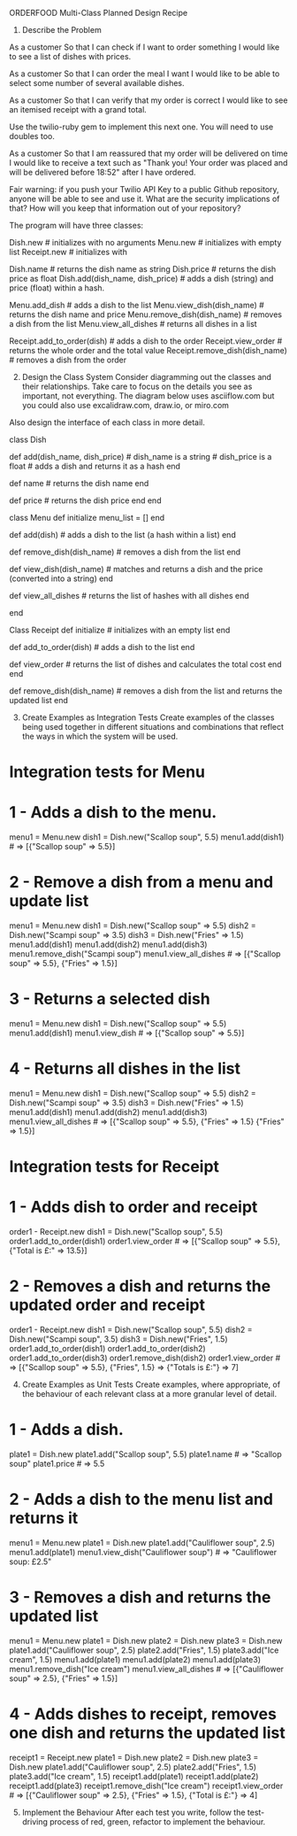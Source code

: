 ORDERFOOD Multi-Class Planned Design Recipe
1. Describe the Problem

As a customer
So that I can check if I want to order something
I would like to see a list of dishes with prices.

As a customer
So that I can order the meal I want
I would like to be able to select some number of several available dishes.

As a customer
So that I can verify that my order is correct
I would like to see an itemised receipt with a grand total.

Use the twilio-ruby gem to implement this next one. You will need to use doubles too.

As a customer
So that I am reassured that my order will be delivered on time
I would like to receive a text such as "Thank you! Your order was placed and 
will be delivered before 18:52" after I have ordered.

Fair warning: if you push your Twilio API Key to a public Github repository,
anyone will be able to see and use it. What are the security implications of that?
How will you keep that information out of your repository?

The program will have three classes:

  Dish.new # initializes with no arguments
  Menu.new # initializes with empty list
  Receipt.new # initializes with 

  Dish.name # returns the dish name as string
  Dish.price # returns the dish price as float
  Dish.add(dish_name, dish_price) # adds a dish (string) and price (float) within a hash. 
  
  Menu.add_dish # adds a dish to the list
  Menu.view_dish(dish_name) # returns the dish name and price
  Menu.remove_dish(dish_name) # removes a dish from the list
  Menu.view_all_dishes # returns all dishes in a list
  
  Receipt.add_to_order(dish) # adds a dish to the order
  Receipt.view_order # returns the whole order and the total value
  Receipt.remove_dish(dish_name) # removes a dish from the order

2. Design the Class System
Consider diagramming out the classes and their relationships. Take care to focus on the details you see as important, not everything.
The diagram below uses asciiflow.com but you could also use excalidraw.com, draw.io, or miro.com

Also design the interface of each class in more detail.

class Dish

  def add(dish_name, dish_price)
    # dish_name is a string
    # dish_price is a float
    # adds a dish and returns it as a hash
  end
  
  def name
    # returns the dish name
  end
  
  def price
    # returns the dish price
  end
end

class Menu
  def initialize
    menu_list = []
  end
  
  def add(dish)
    # adds a dish to the list (a hash within a list)
  end
  
  def remove_dish(dish_name)
    # removes a dish from the list
  end
  
  def view_dish(dish_name)
    # matches and returns a dish and the price (converted into a string)
  end
  
  def view_all_dishes
    # returns the list of hashes with all dishes
  end
  
end

Class Receipt
  def initialize
    # initializes with an empty list
  end
  
  def add_to_order(dish)
    # adds a dish to the list
  end
  
  def view_order
    # returns the list of dishes and calculates the total cost
  end
end

  def remove_dish(dish_name)
    # removes a dish from the list and returns the updated list
  end

3. Create Examples as Integration Tests
Create examples of the classes being used together in different situations
and combinations that reflect the ways in which the system will be used.

# Integration tests for Menu

# 1 - Adds a dish to the menu.
  menu1 = Menu.new
  dish1 = Dish.new("Scallop soup", 5.5)
  menu1.add(dish1) # => [{"Scallop soup" => 5.5}]
  
# 2 - Remove a dish from a menu and update list
  menu1 = Menu.new
  dish1 = Dish.new("Scallop soup" => 5.5)
  dish2 = Dish.new("Scampi soup" => 3.5)
  dish3 = Dish.new("Fries" => 1.5)
  menu1.add(dish1)
  menu1.add(dish2)
  menu1.add(dish3)
  menu1.remove_dish("Scampi soup")
  menu1.view_all_dishes # => [{"Scallop soup" => 5.5}, {"Fries" => 1.5}]
  
# 3 - Returns a selected dish
  menu1 = Menu.new
  dish1 = Dish.new("Scallop soup" => 5.5)
  menu1.add(dish1)
  menu1.view_dish # => [{"Scallop soup" => 5.5}]
  
# 4 - Returns all dishes in the list
  menu1 = Menu.new
  dish1 = Dish.new("Scallop soup" => 5.5)
  dish2 = Dish.new("Scampi soup" => 3.5)
  dish3 = Dish.new("Fries" => 1.5)
  menu1.add(dish1)
  menu1.add(dish2)
  menu1.add(dish3)
  menu1.view_all_dishes # => [{"Scallop soup" => 5.5}, {"Fries" => 1.5} {"Fries" => 1.5}]

# Integration tests for Receipt

# 1 - Adds dish to order and receipt
  order1 - Receipt.new
  dish1 = Dish.new("Scallop soup", 5.5)
  order1.add_to_order(dish1)
  order1.view_order # => [{"Scallop soup" => 5.5}, {"Total is £:" => 13.5}]

# 2 - Removes a dish and returns the updated order and receipt
  order1 - Receipt.new
  dish1 = Dish.new("Scallop soup", 5.5)
  dish2 = Dish.new("Scampi soup", 3.5)
  dish3 = Dish.new("Fries", 1.5)
  order1.add_to_order(dish1)
  order1.add_to_order(dish2)
  order1.add_to_order(dish3)
  order1.remove_dish(dish2)
  order1.view_order # => [{"Scallop soup" => 5.5}, {"Fries", 1.5} => {"Totals is £:"} => 7]

4. Create Examples as Unit Tests
Create examples, where appropriate, of the behaviour of each relevant class 
at a more granular level of detail.

# 1 - Adds a dish.
  plate1 = Dish.new
  plate1.add("Scallop soup", 5.5)
  plate1.name # => "Scallop soup"
  plate1.price # => 5.5
  
# 2 - Adds a dish to the menu list and returns it
  menu1 = Menu.new
  plate1 = Dish.new
  plate1.add("Cauliflower soup", 2.5)
  menu1.add(plate1)
  menu1.view_dish("Cauliflower soup") # => "Cauliflower soup: £2.5"

# 3 - Removes a dish and returns the updated list
  menu1 = Menu.new
  plate1 = Dish.new
  plate2 = Dish.new
  plate3 = Dish.new
  plate1.add("Cauliflower soup", 2.5)
  plate2.add("Fries", 1.5)
  plate3.add("Ice cream", 1.5)
  menu1.add(plate1)
  menu1.add(plate2)
  menu1.add(plate3)
  menu1.remove_dish("Ice cream")
  menu1.view_all_dishes # => [{"Cauliflower soup" => 2.5}, {"Fries" => 1.5}]

# 4 - Adds dishes to receipt, removes one dish and returns the updated list
  receipt1 = Receipt.new
  plate1 = Dish.new
  plate2 = Dish.new
  plate3 = Dish.new
  plate1.add("Cauliflower soup", 2.5)
  plate2.add("Fries", 1.5)
  plate3.add("Ice cream", 1.5)
  receipt1.add(plate1)
  receipt1.add(plate2)
  receipt1.add(plate3)
  receipt1.remove_dish("Ice cream")
  receipt1.view_order # => [{"Cauliflower soup" => 2.5}, {"Fries" => 1.5}, {"Total is £:"} => 4]

5. Implement the Behaviour
After each test you write, follow the test-driving process of 
red, green, refactor to implement the behaviour.